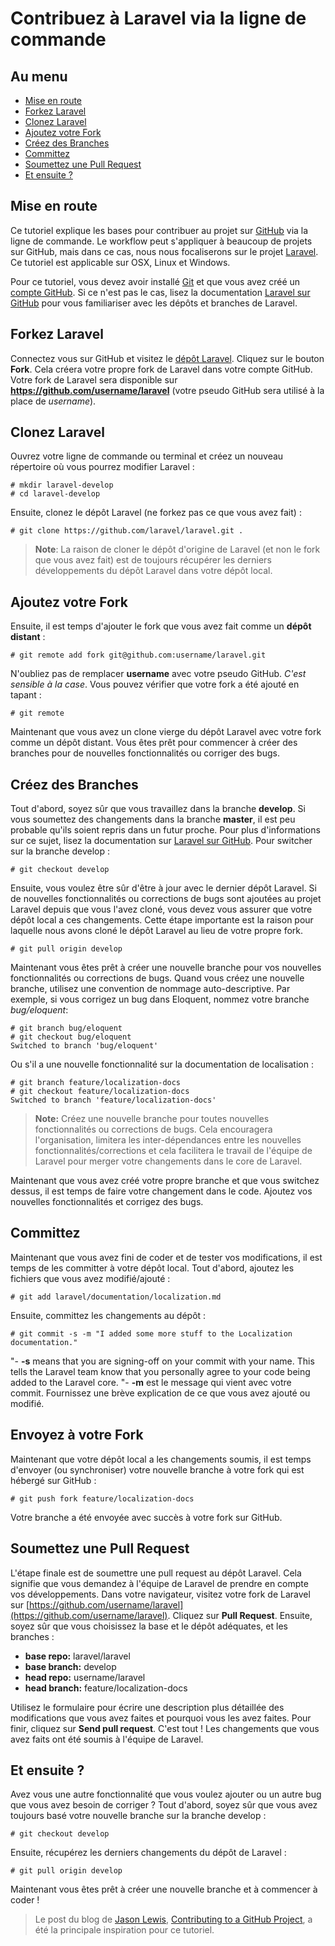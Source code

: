 # Contribuez à Laravel via la ligne de commande

## Au menu

- [Mise en route](#getting-started)
- [Forkez Laravel](#forking-laravel)
- [Clonez Laravel](#cloning-laravel)
- [Ajoutez votre Fork](#adding-your-fork)
- [Créez des Branches](#creating-branches)
- [Committez](#committing)
- [Soumettez une Pull Request](#submitting-a-pull-request)
- [Et ensuite ?](#whats-next)

<a name="getting-started"></a>
## Mise en route

Ce tutoriel explique les bases pour contribuer au projet sur [GitHub](https://github.com/) via la ligne de commande. Le workflow peut s'appliquer à beaucoup de projets sur GitHub, mais dans ce cas, nous nous focaliserons sur le projet [Laravel](https://github.com/laravel/laravel). Ce tutoriel est applicable sur OSX, Linux et Windows.

Pour ce tutoriel, vous devez avoir installé [Git](http://git-scm.com/) et que vous avez créé un [compte GitHub](https://github.com/signup/free). Si ce n'est pas le cas, lisez la documentation [Laravel sur GitHub](/docs/v3/doc/contrib/github) pour vous familiariser avec les dépôts et branches de Laravel.

<a name="forking-laravel"></a>
## Forkez Laravel

Connectez vous sur GitHub et visitez le [dépôt Laravel](https://github.com/laravel/laravel). Cliquez sur le bouton **Fork**. Cela créera votre propre fork de Laravel dans votre compte GitHub. Votre fork de Laravel sera disponible sur **https://github.com/username/laravel** (votre pseudo GitHub sera utilisé à la place de *username*).

<a name="cloning-laravel"></a>
## Clonez Laravel

Ouvrez votre ligne de commande ou terminal et créez un nouveau répertoire où vous pourrez modifier Laravel :

    # mkdir laravel-develop
    # cd laravel-develop

Ensuite, clonez le dépôt Laravel (ne forkez pas ce que vous avez fait) :

    # git clone https://github.com/laravel/laravel.git .

> **Note**: La raison de cloner le dépôt d'origine de Laravel (et non le fork que vous avez fait) est de toujours récupérer les derniers développements du dépôt Laravel dans votre dépôt local.

<a name="adding-your-fork"></a>
## Ajoutez votre Fork

Ensuite, il est temps d'ajouter le fork que vous avez fait comme un **dépôt distant** :

    # git remote add fork git@github.com:username/laravel.git

N'oubliez pas de remplacer **username** avec votre pseudo GitHub. *C'est sensible à la case*. Vous pouvez vérifier que votre fork a été ajouté en tapant :

    # git remote

Maintenant que vous avez un clone vierge du dépôt Laravel avec votre fork comme un dépôt distant. Vous êtes prêt pour commencer à créer des branches pour de nouvelles fonctionnalités ou corriger des bugs.

<a name="creating-branches"></a>
## Créez des Branches

Tout d'abord, soyez sûr que vous travaillez dans la branche **develop**. Si vous soumettez des changements dans la branche **master**, il est peu probable qu'ils soient repris dans un futur proche. Pour plus d'informations sur ce sujet, lisez la documentation sur [Laravel sur GitHub](/docs/v3/doc/contrib/github). Pour switcher sur la branche develop :

    # git checkout develop

Ensuite, vous voulez être sûr d'être à jour avec le dernier dépôt Laravel. Si de nouvelles fonctionnalités ou corrections de bugs sont ajoutées au projet Laravel depuis que vous l'avez cloné, vous devez vous assurer que votre dépôt local a ces changements. Cette étape importante est la raison pour laquelle nous avons cloné le dépôt Laravel au lieu de votre propre fork.

    # git pull origin develop

Maintenant vous êtes prêt à créer une nouvelle branche pour vos nouvelles fonctionnalités ou corrections de bugs. Quand vous créez une nouvelle branche, utilisez une convention de nommage auto-descriptive. Par exemple, si vous corrigez un bug dans Eloquent, nommez votre branche *bug/eloquent*:

    # git branch bug/eloquent
    # git checkout bug/eloquent
    Switched to branch 'bug/eloquent'

Ou s'il a une nouvelle fonctionnalité sur la documentation de localisation :

    # git branch feature/localization-docs
    # git checkout feature/localization-docs
    Switched to branch 'feature/localization-docs'

> **Note:** Créez une nouvelle branche pour toutes nouvelles fonctionnalités ou corrections de bugs. Cela encouragera l'organisation, limitera les inter-dépendances entre les nouvelles fonctionnalités/corrections et cela facilitera le travail de l'équipe de Laravel pour merger votre changements dans le core de Laravel.

Maintenant que vous avez créé votre propre branche et que vous switchez dessus, il est temps de faire votre changement dans le code. Ajoutez vos nouvelles fonctionnalités et corrigez des bugs.

<a name="committing"></a>
## Committez

Maintenant que vous avez fini de coder et de tester vos modifications, il est temps de les committer à votre dépôt local. Tout d'abord, ajoutez les fichiers que vous avez modifié/ajouté :

    # git add laravel/documentation/localization.md

Ensuite, committez les changements au dépôt :

    # git commit -s -m "I added some more stuff to the Localization documentation."

"- **-s** means that you are signing-off on your commit with your name. This tells the Laravel team know that you personally agree to your code being added to the Laravel core.
"- **-m** est le message qui vient avec votre commit. Fournissez une brève explication de ce que vous avez ajouté ou modifié.

<a name="pushing-to-your-fork"></a>
## Envoyez à votre Fork

Maintenant que votre dépôt local a les changements soumis, il est temps d'envoyer (ou synchroniser) votre nouvelle branche à votre fork qui est hébergé sur GitHub :

    # git push fork feature/localization-docs

Votre branche a été envoyée avec succès à votre fork sur GitHub.

<a name="submitting-a-pull-request"></a>
## Soumettez une Pull Request

L'étape finale est de soumettre une pull request au dépôt Laravel. Cela signifie que vous demandez à l'équipe de Laravel de prendre en compte vos développements. Dans votre navigateur, visitez votre fork de Laravel sur [https://github.com/username/laravel](https://github.com/username/laravel). Cliquez sur **Pull Request**. Ensuite, soyez sûr que vous choisissez la base et le dépôt adéquates, et les branches :

- **base repo:** laravel/laravel
- **base branch:** develop
- **head repo:** username/laravel
- **head branch:** feature/localization-docs

Utilisez le formulaire pour écrire une description plus détaillée des modifications que vous avez faites et pourquoi vous les avez faites. Pour finir, cliquez sur **Send pull request**. C'est tout ! Les changements que vous avez faits ont été soumis à l'équipe de Laravel.

<a name="whats-next"></a>
## Et ensuite ?

Avez vous une autre fonctionnalité que vous voulez ajouter ou un autre bug que vous avez besoin de corriger ? Tout d'abord, soyez sûr que vous avez toujours basé votre nouvelle branche sur la branche develop :

    # git checkout develop

Ensuite, récupérez les derniers changements du dépôt de Laravel :

    # git pull origin develop

Maintenant vous êtes prêt à créer une nouvelle branche et à commencer à coder !

> Le post du blog de [Jason Lewis](http://jasonlewis.me/), [Contributing to a GitHub Project](http://jasonlewis.me/blog/2012/06/how-to-contributing-to-a-github-project), a été la principale inspiration pour ce tutoriel.
